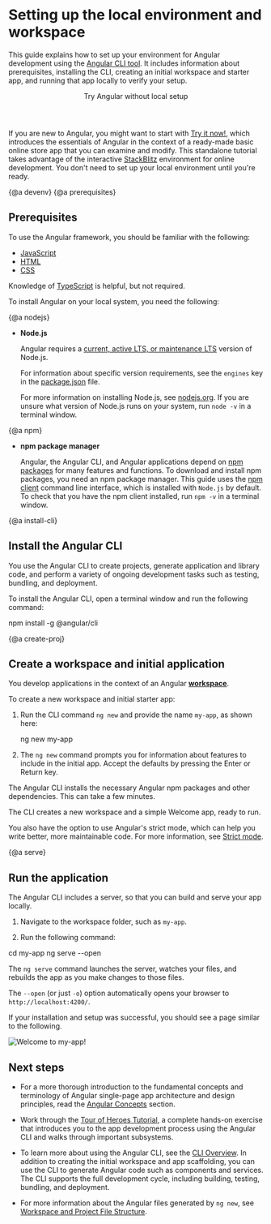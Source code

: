 # Setting up the local environment and workspace


This guide explains how to set up your environment for Angular development using the [Angular CLI tool](cli "CLI command reference").
It includes information about prerequisites, installing the CLI, creating an initial workspace and starter app, and running that app locally to verify your setup.


<div class="callout is-helpful">
<header>Try Angular without local setup</header>

If you are new to Angular, you might want to start with [Try it now!](start), which introduces the essentials of Angular in the context of a ready-made basic online store app that you can examine and modify. This standalone tutorial takes advantage of the interactive [StackBlitz](https://stackblitz.com/) environment for online development. You don't need to set up your local environment until you're ready.

</div>


{@a devenv}
{@a prerequisites}
## Prerequisites

To use the Angular framework, you should be familiar with the following:

* [JavaScript](https://developer.mozilla.org/en-US/docs/Web/JavaScript/A_re-introduction_to_JavaScript)
* [HTML](https://developer.mozilla.org/docs/Learn/HTML/Introduction_to_HTML)
* [CSS](https://developer.mozilla.org/docs/Learn/CSS/First_steps)

Knowledge of [TypeScript](https://www.typescriptlang.org/) is helpful, but not required.

To install Angular on your local system, you need the following:

{@a nodejs}

* **Node.js**
  
  Angular requires a [current, active LTS, or maintenance LTS](https://nodejs.org/about/releases) version of Node.js.

  <div class="alert is-helpful">

  For information about specific version requirements, see the `engines` key in the [package.json](https://unpkg.com/@angular/cli/package.json) file.

  </div>

  For more information on installing Node.js, see [nodejs.org](http://nodejs.org "Nodejs.org").
  If you are unsure what version of Node.js runs on your system, run `node -v` in a terminal window.

{@a npm}

* **npm package manager**

  Angular, the Angular CLI, and Angular applications depend on [npm packages](https://docs.npmjs.com/getting-started/what-is-npm) for many features and functions.
  To download and install npm packages, you need an npm package manager.
  This guide uses the [npm client](https://docs.npmjs.com/cli/install) command line interface, which is installed with `Node.js` by default.
  To check that you have the npm client installed, run `npm -v` in a terminal window.


{@a install-cli}

## Install the Angular CLI

You use the Angular CLI to create projects, generate application and library code, and perform a variety of ongoing development tasks such as testing, bundling, and deployment.

To install the Angular CLI, open a terminal window and run the following command:

<code-example language="sh" class="code-shell">
  npm install -g @angular/cli
</code-example>

{@a create-proj}

## Create a workspace and initial application

You develop applications in the context of an Angular [**workspace**](guide/glossary#workspace).

To create a new workspace and initial starter app:

1. Run the CLI command `ng new` and provide the name `my-app`, as shown here:

    <code-example language="sh" class="code-shell">
      ng new my-app

    </code-example>

2. The `ng new` command prompts you for information about features to include in the initial app. Accept the defaults by pressing the Enter or Return key.

The Angular CLI installs the necessary Angular npm packages and other dependencies. This can take a few minutes.

The CLI creates a new workspace and a simple Welcome app, ready to run.

<div class="alert is-helpful">

You also have the option to use Angular's strict mode, which can help you write better, more maintainable code.
For more information, see [Strict mode](/guide/strict-mode).

</div>

{@a serve}

## Run the application

The Angular CLI includes a server, so that you can build and serve your app locally.

1. Navigate to the workspace folder, such as `my-app`.

1. Run the following command:

<code-example language="sh" class="code-shell">
  cd my-app
  ng serve --open
</code-example>

The `ng serve` command launches the server, watches your files,
and rebuilds the app as you make changes to those files.

The `--open` (or just `-o`) option automatically opens your browser
to `http://localhost:4200/`.

If your installation and setup was successful, you should see a page similar to the following.


<div class="lightbox">
  <img src='generated/images/guide/setup-local/app-works.png' alt="Welcome to my-app!">
</div>


## Next steps

* For a more thorough introduction to the fundamental concepts and terminology of Angular single-page app architecture and design principles, read the [Angular Concepts](guide/architecture) section.

* Work through the [Tour of Heroes Tutorial](tutorial), a complete hands-on exercise that introduces you to the app development process using the Angular CLI and walks through important subsystems.

* To learn more about using the Angular CLI, see the [CLI Overview](cli "CLI Overview"). In addition to creating the initial workspace and app scaffolding, you can use the CLI to generate Angular code such as components and services. The CLI supports the full development cycle, including building, testing, bundling, and deployment.

* For more information about the Angular files generated by `ng new`, see [Workspace and Project File Structure](guide/file-structure).
